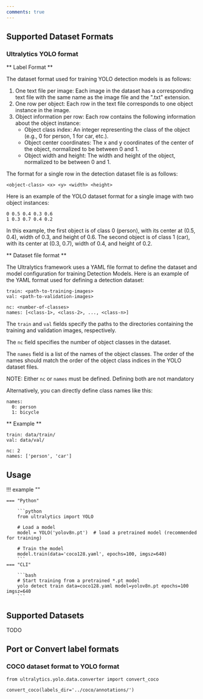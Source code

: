 ```yaml
---
comments: true
---
```


## Supported Dataset Formats

### Ultralytics YOLO format

** Label Format **

The dataset format used for training YOLO detection models is as follows:

1. One text file per image: Each image in the dataset has a corresponding text file with the same name as the image file and the ".txt" extension.
2. One row per object: Each row in the text file corresponds to one object instance in the image.
3. Object information per row: Each row contains the following information about the object instance:
   - Object class index: An integer representing the class of the object (e.g., 0 for person, 1 for car, etc.).
   - Object center coordinates: The x and y coordinates of the center of the object, normalized to be between 0 and 1.
   - Object width and height: The width and height of the object, normalized to be between 0 and 1.
   
The format for a single row in the detection dataset file is as follows:
```
<object-class> <x> <y> <width> <height>
```

Here is an example of the YOLO dataset format for a single image with two object instances:

```
0 0.5 0.4 0.3 0.6
1 0.3 0.7 0.4 0.2
```

In this example, the first object is of class 0 (person), with its center at (0.5, 0.4), width of 0.3, and height of 0.6. The second object is of class 1 (car), with its center at (0.3, 0.7), width of 0.4, and height of 0.2.

** Dataset file format **

The Ultralytics framework uses a YAML file format to define the dataset and model configuration for training Detection Models. Here is an example of the YAML format used for defining a detection dataset:

```
train: <path-to-training-images>
val: <path-to-validation-images>

nc: <number-of-classes>
names: [<class-1>, <class-2>, ..., <class-n>]

```

The `train` and `val` fields specify the paths to the directories containing the training and validation images, respectively.

The `nc` field specifies the number of object classes in the dataset.

The `names` field is a list of the names of the object classes. The order of the names should match the order of the object class indices in the YOLO dataset files.

NOTE: Either `nc` or `names` must be defined. Defining both are not mandatory

Alternatively, you can directly define class names like this:
```
names:
  0: person
  1: bicycle
```

** Example **

```
train: data/train/
val: data/val/

nc: 2
names: ['person', 'car']
```

## Usage
!!! example ""

    === "Python"
    
        ```python
        from ultralytics import YOLO
        
        # Load a model
        model = YOLO('yolov8n.pt')  # load a pretrained model (recommended for training)

        # Train the model
        model.train(data='coco128.yaml', epochs=100, imgsz=640)
        ```
    === "CLI"
    
        ```bash
        # Start training from a pretrained *.pt model
        yolo detect train data=coco128.yaml model=yolov8n.pt epochs=100 imgsz=640
        ```

## Supported Datasets
TODO

## Port or Convert label formats

### COCO dataset format to YOLO format

```
from ultralytics.yolo.data.converter import convert_coco

convert_coco(labels_dir='../coco/annotations/')
```
